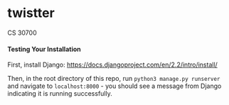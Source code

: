 # twistter
CS 30700

#### Testing Your Installation

First, install Django: https://docs.djangoproject.com/en/2.2/intro/install/

Then, in the root directory of this repo, run `python3 manage.py runserver` and navigate to `localhost:8000` - you should see a message from Django indicating it is running successfully.
